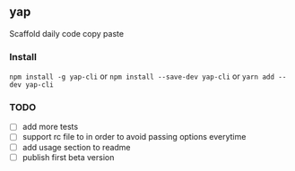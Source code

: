 ## yap

Scaffold daily code copy paste

### Install

`npm install -g yap-cli` or `npm install --save-dev yap-cli` or `yarn add --dev yap-cli`

### TODO

- [ ] add more tests
- [ ] support rc file to in order to avoid passing options everytime
- [ ] add usage section to readme
- [ ] publish first beta version